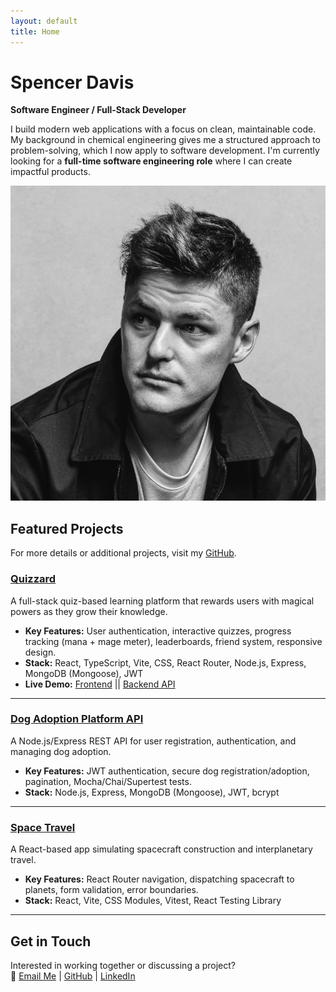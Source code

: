 ```yaml
---
layout: default
title: Home
---
```


# Spencer Davis

**Software Engineer / Full-Stack Developer**

I build modern web applications with a focus on clean, maintainable code. My background in chemical engineering gives me a structured approach to problem-solving, which I now apply to software development. I'm currently looking for a **full-time software engineering role** where I can create impactful products.

![Profile Image](/assets/images/portrait.png)

## Featured Projects

For more details or additional projects, visit my [GitHub](https://github.com/spencerdavis226).

### **[Quizzard](https://github.com/spencerdavis226/Quizzard)**

A full-stack quiz-based learning platform that rewards users with magical powers as they grow their knowledge.<br>

- **Key Features:** User authentication, interactive quizzes, progress tracking (mana + mage meter), leaderboards, friend system, responsive design.<br>
- **Stack:** React, TypeScript, Vite, CSS, React Router, Node.js, Express, MongoDB (Mongoose), JWT<br>
- **Live Demo:** [Frontend](https://quizzard-frontend-9dje4uxec-spencerdavis226s-projects.vercel.app) || [Backend API](https://quizzard-backend-gq70.onrender.com)

---

### **[Dog Adoption Platform API](https://github.com/spencerdavis226/Dog-Adoption-Platform-API)**

A Node.js/Express REST API for user registration, authentication, and managing dog adoption.<br>

- **Key Features:** JWT authentication, secure dog registration/adoption, pagination, Mocha/Chai/Supertest tests.<br>
- **Stack:** Node.js, Express, MongoDB (Mongoose), JWT, bcrypt

---

### **[Space Travel](https://github.com/spencerdavis226/Hatchways-React-Space-Travel)**

A React-based app simulating spacecraft construction and interplanetary travel.<br>

- **Key Features:** React Router navigation, dispatching spacecraft to planets, form validation, error boundaries.<br>
- **Stack:** React, Vite, CSS Modules, Vitest, React Testing Library

---

## Get in Touch

Interested in working together or discussing a project?<br>
📩 [Email Me](mailto:sdavis26@me.com) | [GitHub](https://github.com/spencerdavis226) | [LinkedIn](https://www.linkedin.com/in/davisspencer/)
